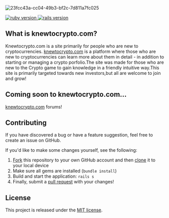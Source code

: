  ![23fcc43a-cc04-49b3-bf2c-7d811a7fc025](https://user-images.githubusercontent.com/19755484/44605256-a0e44100-a7b6-11e8-981c-7073ee2da268.png)

<p align="left">
  <a href="https://www.ruby-lang.org/en/">
    <img src="https://img.shields.io/badge/Rails-v5.1.6-yellow.svg" alt="ruby version"/>
  </a>
  <a href="http://rubyonrails.org/">
    <img src="https://img.shields.io/badge/Ruby-v2.5.1-yellow.svg" alt="rails version"/>
  </a>





## What is knewtocrypto.com?
Knewtocrypto.com is a site primarily for people who are new to cryptocurrencies.
[knewtocrypto.com](http://knewtocrypto.com) is a platform where those who are new to cryptocurrencies can learn more about them in detail - in addition to starting or managing a crypto porfolio.The site was made for those who are new to the Crypto game to gain knowledge in a friendly intuitive way.This site is primarily targeted towards new investors,but all are welcome to join and grow!

## Coming soon to knewtocrypto.com...
[knewtocrypto.com](http://knewtocrypto.com) forums!

## Contributing

If you have discovered a bug or have a feature suggestion, feel free to create an issue on GitHub.

If you'd like to make some changes yourself, see the following:
1. [Fork](https://help.github.com/articles/fork-a-repo/) this repository to your own GitHub account and then [clone](https://help.github.com/articles/cloning-a-repository/) it to your local device
2. Make sure all gems are installed (`bundle install`)
3. Build and start the application: `rails s`
4. Finally, submit a [pull request](https://help.github.com/articles/creating-a-pull-request-from-a-fork/) with your changes!


## License

This project is released under the [MIT license](LICENSE).
